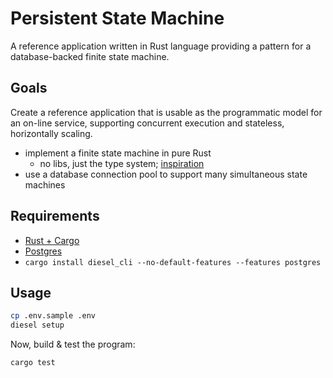 Persistent State Machine
========================

A reference application written in Rust language providing a pattern for a database-backed finite state machine.

Goals
-----

Create a reference application that is usable as the programmatic model for an on-line service, supporting concurrent execution
and stateless, horizontally scaling.

* implement a finite state machine in pure Rust
  * no libs, just the type system; [inspiration](https://hoverbear.org/2016/10/12/rust-state-machine-pattern/)
* use a database connection pool to support many simultaneous state machines

Requirements
------------

* [Rust + Cargo](https://www.rust-lang.org)
* [Postgres](https://www.postgresql.org/download/)
* `cargo install diesel_cli --no-default-features --features postgres`

Usage
-----

```bash
cp .env.sample .env
diesel setup
```

Now, build & test the program:

```
cargo test
```
